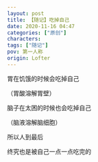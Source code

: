 ```yaml
---
layout: post
title: 【随记】吃掉自己
date: 2020-11-16 04:47
categories: ["原创"]
characters: 
tags: ["随记"]
pov: 第一人称
origin: Lofter
---
```


胃在饥饿的时候会吃掉自己

（胃酸溶解胃壁）

脑子在太困的时候也会吃掉自己

（脑液溶解脑细胞）

所以人到最后

终究也是被自己一点一点吃完的